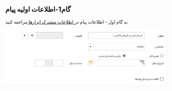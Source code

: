 ﻿## گام1-اطلاعات اولیه پیام

به گام اول - اطلاعات پیام در<a href="C%3A%2FUsers%2FH.abasi%2FDesktop%2Fhelp%2Fmd%20help%2F%D8%AA%D8%A8%D9%84%DB%8C%D8%BA%D8%A7%D8%AA%2Fmoshtarak-abzar%2Fmoshtarak-abzar.md" target="_blank"> اطلاعات مشترک ابزارها </a>مراجعه کنید


![](advertising-sendinggroupfax-firststep.png)



